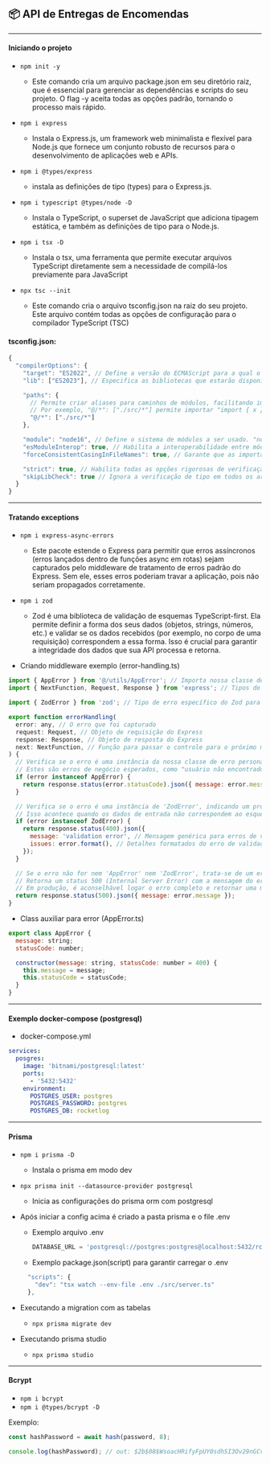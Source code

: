 ## 📦 API de Entregas de Encomendas

---

#### Iniciando o projeto

- `npm init -y`

  - Este comando cria um arquivo package.json em seu diretório raiz, que é essencial para gerenciar as dependências e scripts do seu projeto. O flag -y aceita todas as opções padrão, tornando o processo mais rápido.

- `npm i express`

  - Instala o Express.js, um framework web minimalista e flexível para Node.js que fornece um conjunto robusto de recursos para o desenvolvimento de aplicações web e APIs.

- `npm i @types/express`

  - instala as definições de tipo (types) para o Express.js.

- `npm i typescript @types/node -D`

  - Instala o TypeScript, o superset de JavaScript que adiciona tipagem estática, e também as definições de tipo para o Node.js.

- `npm i tsx -D`

  - Instala o tsx, uma ferramenta que permite executar arquivos TypeScript diretamente sem a necessidade de compilá-los previamente para JavaScript

- `npx tsc --init`

  - Este comando cria o arquivo tsconfig.json na raiz do seu projeto. Este arquivo contém todas as opções de configuração para o compilador TypeScript (TSC)

#### tsconfig.json:

```javascript
{
  "compilerOptions": {
    "target": "ES2022", // Define a versão do ECMAScript para a qual o código será compilado. "ES2022" garante suporte a recursos modernos do JavaScript.
    "lib": ["ES2023"], // Especifica as bibliotecas que estarão disponíveis no ambiente de execução. "ES2023" inclui features mais recentes.

    "paths": {
      // Permite criar aliases para caminhos de módulos, facilitando importações absolutas.
      // Por exemplo, "@/*": ["./src/*"] permite importar "import { x } from '@/modules/x'" em vez de "import { x } from '../../src/modules/x'".
      "@/*": ["./src/*"]
    },

    "module": "node16", // Define o sistema de módulos a ser usado. "node16" é recomendado para versões modernas do Node.js.
    "esModuleInterop": true, // Habilita a interoperabilidade entre módulos CommonJS e ES Modules, permitindo "import x from 'y'" para módulos CommonJS.
    "forceConsistentCasingInFileNames": true, // Garante que as importações e referências a arquivos sigam a mesma capitalização para evitar problemas em sistemas de arquivos case-sensitive/insensitive.

    "strict": true, // Habilita todas as opções rigorosas de verificação de tipo do TypeScript para garantir um código mais seguro e robusto.
    "skipLibCheck": true // Ignora a verificação de tipo em todos os arquivos de declaração (.d.ts) das bibliotecas, acelerando a compilação e evitando erros de tipo em bibliotecas de terceiros.
  }
}
```

---

#### Tratando exceptions

- `npm i express-async-errors`

  - Este pacote estende o Express para permitir que erros assíncronos (erros lançados dentro de funções async em rotas) sejam capturados pelo middleware de tratamento de erros padrão do Express. Sem ele, esses erros poderiam travar a aplicação, pois não seriam propagados corretamente.

- `npm i zod`
  - Zod é uma biblioteca de validação de esquemas TypeScript-first. Ela permite definir a forma dos seus dados (objetos, strings, números, etc.) e validar se os dados recebidos (por exemplo, no corpo de uma requisição) correspondem a essa forma. Isso é crucial para garantir a integridade dos dados que sua API processa e retorna.

* Criando middleware exemplo (error-handling.ts)

```javascript
import { AppError } from '@/utils/AppError'; // Importa nossa classe de erro personalizada
import { NextFunction, Request, Response } from 'express'; // Tipos do Express para o middleware

import { ZodError } from 'zod'; // Tipo de erro específico do Zod para validação

export function errorHandling(
  error: any, // O erro que foi capturado
  request: Request, // Objeto de requisição do Express
  response: Response, // Objeto de resposta do Express
  next: NextFunction, // Função para passar o controle para o próximo middleware (se houver)
) {
  // Verifica se o erro é uma instância da nossa classe de erro personalizada 'AppError'.
  // Estes são erros de negócio esperados, como "usuário não encontrado" ou "dados inválidos".
  if (error instanceof AppError) {
    return response.status(error.statusCode).json({ message: error.message });
  }

  // Verifica se o erro é uma instância de 'ZodError', indicando um problema de validação de dados.
  // Isso acontece quando os dados de entrada não correspondem ao esquema Zod definido.
  if (error instanceof ZodError) {
    return response.status(400).json({
      message: 'validation error', // Mensagem genérica para erros de validação
      issues: error.format(), // Detalhes formatados do erro de validação fornecidos pelo Zod
    });
  }

  // Se o erro não for nem 'AppError' nem 'ZodError', trata-se de um erro inesperado do servidor.
  // Retorna um status 500 (Internal Server Error) com a mensagem do erro.
  // Em produção, é aconselhável logar o erro completo e retornar uma mensagem mais genérica ao cliente.
  return response.status(500).json({ message: error.message });
}
```

- Class auxiliar para error (AppError.ts)

```javascript
export class AppError {
  message: string;
  statusCode: number;

  constructor(message: string, statusCode: number = 400) {
    this.message = message;
    this.statusCode = statusCode;
  }
}
```

---

#### Exemplo docker-compose (postgresql)

- docker-compose.yml

```yml
services:
  posgres:
    image: 'bitnami/postgresql:latest'
    ports:
      - '5432:5432'
    environment:
      POSTGRES_USER: postgres
      POSTGRES_PASSWORD: postgres
      POSTGRES_DB: rocketlog
```

---

#### Prisma

- `npm i prisma -D`

  - Instala o prisma em modo dev

- `npx prisma init --datasource-provider postgresql`
  - Inicia as configurações do prisma orm com postgresql

* Após iniciar a config acima é criado a pasta prisma e o file .env
  - Exemplo arquivo .env
    ```javascript
    DATABASE_URL = 'postgresql://postgres:postgres@localhost:5432/rocketlog?schema=public';
    ```
  * Exemplo package.json(script) para garantir carregar o .env
  ```javascript
    "scripts": {
      "dev": "tsx watch --env-file .env ./src/server.ts"
    },
  ```
* Executando a migration com as tabelas

  - `npx prisma migrate dev`

* Executando prisma studio
  - `npx prisma studio`

---

#### Bcrypt

- `npm i bcrypt`
- `npm i @types/bcrypt -D`

Exemplo:

```javascript
const hashPassword = await hash(password, 8);

console.log(hashPassword); // out: $2b$08$WsoacHRifyFpUY0sdhSI3Ov29nGCvsNkcVd8buK7MFJ00KRQTmO96
```
